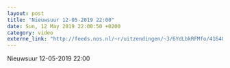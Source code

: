 ```yaml
---
layout: post
title: "Nieuwsuur 12-05-2019 22:00"
date: Sun, 12 May 2019 22:00:50 +0200
category: video
externe_link: "http://feeds.nos.nl/~r/uitzendingen/~3/6YdLbkRFMfo/41648"
---
```


Nieuwsuur 12-05-2019 22:00<img src="http://feeds.feedburner.com/~r/uitzendingen/~4/6YdLbkRFMfo" height="1" width="1" alt=""/>
